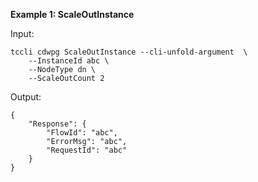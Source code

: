 **Example 1: ScaleOutInstance**



Input: 

```
tccli cdwpg ScaleOutInstance --cli-unfold-argument  \
    --InstanceId abc \
    --NodeType dn \
    --ScaleOutCount 2
```

Output: 
```
{
    "Response": {
        "FlowId": "abc",
        "ErrorMsg": "abc",
        "RequestId": "abc"
    }
}
```

